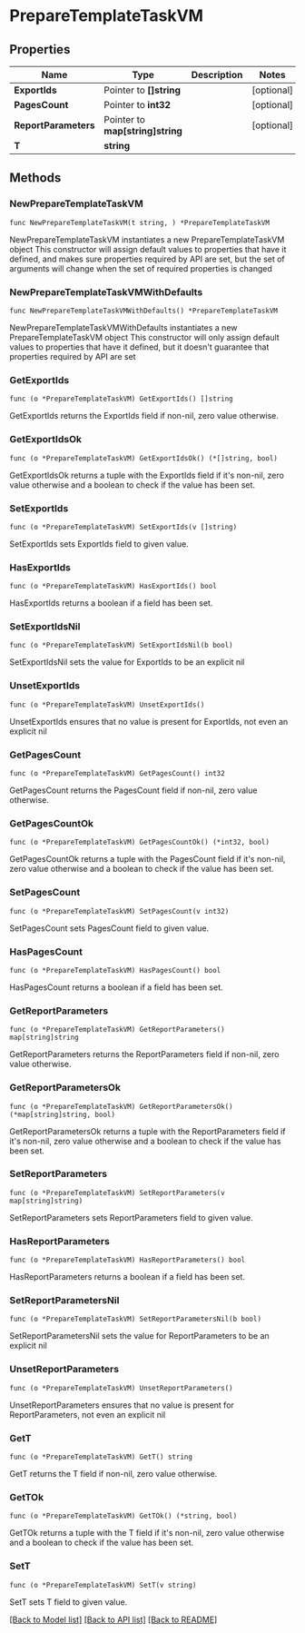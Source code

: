 # PrepareTemplateTaskVM

## Properties

Name | Type | Description | Notes
------------ | ------------- | ------------- | -------------
**ExportIds** | Pointer to **[]string** |  | [optional] 
**PagesCount** | Pointer to **int32** |  | [optional] 
**ReportParameters** | Pointer to **map[string]string** |  | [optional] 
**T** | **string** |  | 

## Methods

### NewPrepareTemplateTaskVM

`func NewPrepareTemplateTaskVM(t string, ) *PrepareTemplateTaskVM`

NewPrepareTemplateTaskVM instantiates a new PrepareTemplateTaskVM object
This constructor will assign default values to properties that have it defined,
and makes sure properties required by API are set, but the set of arguments
will change when the set of required properties is changed

### NewPrepareTemplateTaskVMWithDefaults

`func NewPrepareTemplateTaskVMWithDefaults() *PrepareTemplateTaskVM`

NewPrepareTemplateTaskVMWithDefaults instantiates a new PrepareTemplateTaskVM object
This constructor will only assign default values to properties that have it defined,
but it doesn't guarantee that properties required by API are set

### GetExportIds

`func (o *PrepareTemplateTaskVM) GetExportIds() []string`

GetExportIds returns the ExportIds field if non-nil, zero value otherwise.

### GetExportIdsOk

`func (o *PrepareTemplateTaskVM) GetExportIdsOk() (*[]string, bool)`

GetExportIdsOk returns a tuple with the ExportIds field if it's non-nil, zero value otherwise
and a boolean to check if the value has been set.

### SetExportIds

`func (o *PrepareTemplateTaskVM) SetExportIds(v []string)`

SetExportIds sets ExportIds field to given value.

### HasExportIds

`func (o *PrepareTemplateTaskVM) HasExportIds() bool`

HasExportIds returns a boolean if a field has been set.

### SetExportIdsNil

`func (o *PrepareTemplateTaskVM) SetExportIdsNil(b bool)`

 SetExportIdsNil sets the value for ExportIds to be an explicit nil

### UnsetExportIds
`func (o *PrepareTemplateTaskVM) UnsetExportIds()`

UnsetExportIds ensures that no value is present for ExportIds, not even an explicit nil
### GetPagesCount

`func (o *PrepareTemplateTaskVM) GetPagesCount() int32`

GetPagesCount returns the PagesCount field if non-nil, zero value otherwise.

### GetPagesCountOk

`func (o *PrepareTemplateTaskVM) GetPagesCountOk() (*int32, bool)`

GetPagesCountOk returns a tuple with the PagesCount field if it's non-nil, zero value otherwise
and a boolean to check if the value has been set.

### SetPagesCount

`func (o *PrepareTemplateTaskVM) SetPagesCount(v int32)`

SetPagesCount sets PagesCount field to given value.

### HasPagesCount

`func (o *PrepareTemplateTaskVM) HasPagesCount() bool`

HasPagesCount returns a boolean if a field has been set.

### GetReportParameters

`func (o *PrepareTemplateTaskVM) GetReportParameters() map[string]string`

GetReportParameters returns the ReportParameters field if non-nil, zero value otherwise.

### GetReportParametersOk

`func (o *PrepareTemplateTaskVM) GetReportParametersOk() (*map[string]string, bool)`

GetReportParametersOk returns a tuple with the ReportParameters field if it's non-nil, zero value otherwise
and a boolean to check if the value has been set.

### SetReportParameters

`func (o *PrepareTemplateTaskVM) SetReportParameters(v map[string]string)`

SetReportParameters sets ReportParameters field to given value.

### HasReportParameters

`func (o *PrepareTemplateTaskVM) HasReportParameters() bool`

HasReportParameters returns a boolean if a field has been set.

### SetReportParametersNil

`func (o *PrepareTemplateTaskVM) SetReportParametersNil(b bool)`

 SetReportParametersNil sets the value for ReportParameters to be an explicit nil

### UnsetReportParameters
`func (o *PrepareTemplateTaskVM) UnsetReportParameters()`

UnsetReportParameters ensures that no value is present for ReportParameters, not even an explicit nil
### GetT

`func (o *PrepareTemplateTaskVM) GetT() string`

GetT returns the T field if non-nil, zero value otherwise.

### GetTOk

`func (o *PrepareTemplateTaskVM) GetTOk() (*string, bool)`

GetTOk returns a tuple with the T field if it's non-nil, zero value otherwise
and a boolean to check if the value has been set.

### SetT

`func (o *PrepareTemplateTaskVM) SetT(v string)`

SetT sets T field to given value.



[[Back to Model list]](../README.md#documentation-for-models) [[Back to API list]](../README.md#documentation-for-api-endpoints) [[Back to README]](../README.md)


